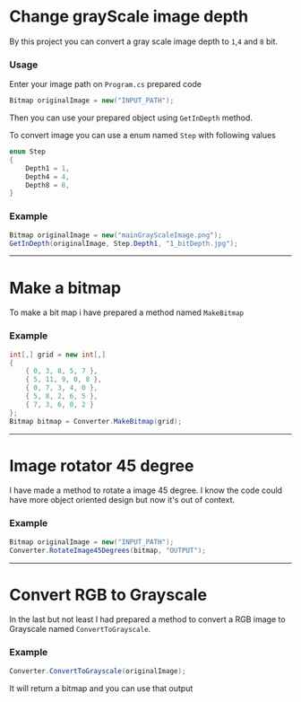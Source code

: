 # Change grayScale image depth
By this project you can convert a gray scale image depth to `1`,`4` and `8` bit.

### Usage
Enter your image path on `Program.cs` prepared code
```csharp
Bitmap originalImage = new("INPUT_PATH");
```
Then you can use your prepared object using `GetInDepth` method.

To convert image you can use a enum named `Step` with following values
```csharp
enum Step
{
    Depth1 = 1,
    Depth4 = 4,
    Depth8 = 8,
}
```


### Example
```csharp
Bitmap originalImage = new("mainGrayScaleImage.png");
GetInDepth(originalImage, Step.Depth1, "1_bitDepth.jpg");
```
<hr>

# Make a bitmap
To make a bit map i have prepared a method named `MakeBitmap`
### Example
```csharp
int[,] grid = new int[,]
{
    { 0, 3, 8, 5, 7 },
    { 5, 11, 9, 0, 8 },
    { 0, 7, 3, 4, 0 },
    { 5, 8, 2, 6, 5 },
    { 7, 3, 6, 0, 2 }
};
Bitmap bitmap = Converter.MakeBitmap(grid);
```

<hr>


# Image rotator 45 degree
I have made a method to rotate a image 45 degree. I know the code could have more object oriented design but now it's out of context.

### Example

```csharp
Bitmap originalImage = new("INPUT_PATH");
Converter.RotateImage45Degrees(bitmap, "OUTPUT");
```

<hr>

# Convert RGB to Grayscale
In the last but not least I had prepared a method to convert a RGB image to Grayscale named `ConvertToGrayscale`.

### Example

```csharp
Converter.ConvertToGrayscale(originalImage);
```

It will return a bitmap and you can use that output
